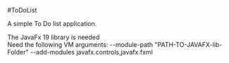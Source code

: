 #ToDoList

A simple To Do list application.

The JavaFx 19 library is needed <br>
Need the following VM arguments: --module-path "PATH-TO-JAVAFX-lib-Folder" --add-modules javafx.controls,javafx.fxml <br>

